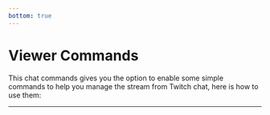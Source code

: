 ```yaml
---
bottom: true
---
```


# Viewer Commands

This chat commands gives you the option to enable some simple commands to help you manage the stream from Twitch chat, here is how to use them:

---
